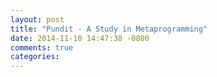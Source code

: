 ```yaml
---
layout: post
title: "Pundit - A Study in Metaprogramming"
date: 2014-11-10 14:47:38 -0800
comments: true
categories: 
---
```

